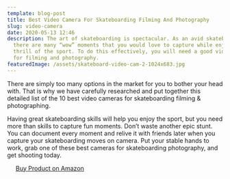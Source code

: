 ```yaml
---
template: blog-post
title: Best Video Camera For Skateboarding Filming And Photography
slug: video-camera
date: 2020-05-13 12:46
description: The art of skateboarding is spectacular. As an avid skateboarder,
  there are many “wow” moments that you would love to capture while enjoying the
  thrill of the sport. To do this effectively, you will need a good video camera
  for filming and photography.
featuredImage: /assets/skateboard-video-cam-2-1024x683.jpg
---
```

There are simply too many options in the market for you to bother your head with. That is why we have carefully researched and put together this detailed list of the 10 best video cameras for skateboarding filming & photographing.

Having great skateboarding skills will help you enjoy the sport, but you need more than skills to capture fun moments. Don’t waste another epic stunt. You can document every moment and relive it with friends later when you capture your skateboarding moves on camera. Put your stable hands to work, grab one of these best cameras for skateboarding photography, and get shooting today.

<HTML>
<head>
 <link rel="stylesheet" href="https://maxcdn.bootstrapcdn.com/bootstrap/3.4.1/css/bootstrap.min.css">
 <script src="https://ajax.googleapis.com/ajax/libs/jquery/3.5.1/jquery.min.js"></script>
 <script src="https://maxcdn.bootstrapcdn.com/bootstrap/3.4.1/js/bootstrap.min.js"></script>
  </head>
  <body>
 <a href="https://www.amazon.com/Camcorder-KOT-Powerful-Microphone-Vlogging/dp/B07V5RHK9Z/ref=sr_1_3?dchild=1&keywords=Actinow+Video+Camera+4K+Camcorder&qid=1605955691&sr=8-3" class="btn btn-warning btn-block" style="margin:20px;" role="button">Buy Product on Amazon</a>

  </body>
</html>